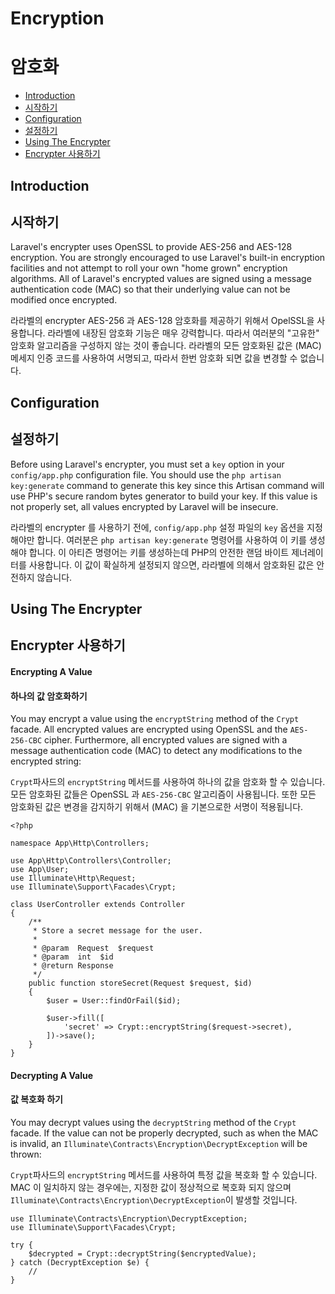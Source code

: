 # Encryption
# 암호화

- [Introduction](#introduction)
- [시작하기](#introduction)
- [Configuration](#configuration)
- [설정하기](#configuration)
- [Using The Encrypter](#using-the-encrypter)
- [Encrypter 사용하기](#using-the-encrypter)

<a name="introduction"></a>
## Introduction
## 시작하기

Laravel's encrypter uses OpenSSL to provide AES-256 and AES-128 encryption. You are strongly encouraged to use Laravel's built-in encryption facilities and not attempt to roll your own "home grown" encryption algorithms. All of Laravel's encrypted values are signed using a message authentication code (MAC) so that their underlying value can not be modified once encrypted.

라라벨의 encrypter AES-256 과 AES-128 암호화를 제공하기 위해서 OpelSSL을 사용합니다. 라라벨에 내장된 암호화 기능은 매우 강력합니다. 따라서 여러분의 "고유한" 암호화 알고리즘을 구성하지 않는 것이 좋습니다. 라라벨의 모든 암호화된 값은 (MAC) 메세지 인증 코드를 사용하여 서명되고, 따라서 한번 암호화 되면 값을 변경할 수 없습니다.

<a name="configuration"></a>
## Configuration
## 설정하기

Before using Laravel's encrypter, you must set a `key` option in your `config/app.php` configuration file. You should use the `php artisan key:generate` command to generate this key since this Artisan command will use PHP's secure random bytes generator to build your key. If this value is not properly set, all values encrypted by Laravel will be insecure.

라라벨의 encrypter 를 사용하기 전에, `config/app.php` 설정 파일의 `key` 옵션을 지정해야만 합니다. 여러분은 `php artisan key:generate` 명령어를 사용하여 이 키를 생성해야 합니다.  이 아티즌 명령어는 키를 생성하는데 PHP의 안전한 랜덤 바이트 제너레이터를 사용합니다. 이 값이 확실하게 설정되지 않으면, 라라벨에 의해서 암호화된 값은 안전하지 않습니다.

<a name="using-the-encrypter"></a>
## Using The Encrypter
## Encrypter 사용하기

#### Encrypting A Value
#### 하나의 값 암호화하기

You may encrypt a value using the `encryptString` method of the `Crypt` facade. All encrypted values are encrypted using OpenSSL and the `AES-256-CBC` cipher. Furthermore, all encrypted values are signed with a message authentication code (MAC) to detect any modifications to the encrypted string:

`Crypt`파사드의 `encryptString` 메서드를 사용하여 하나의 값을 암호화 할 수 있습니다. 모든 암호화된 값들은 OpenSSL 과 `AES-256-CBC` 알고리즘이 사용됩니다. 또한 모든 암호화된 값은 변경을 감지하기 위해서 (MAC) 을 기본으로한 서명이 적용됩니다.

    <?php

    namespace App\Http\Controllers;

    use App\Http\Controllers\Controller;
    use App\User;
    use Illuminate\Http\Request;
    use Illuminate\Support\Facades\Crypt;

    class UserController extends Controller
    {
        /**
         * Store a secret message for the user.
         *
         * @param  Request  $request
         * @param  int  $id
         * @return Response
         */
        public function storeSecret(Request $request, $id)
        {
            $user = User::findOrFail($id);

            $user->fill([
                'secret' => Crypt::encryptString($request->secret),
            ])->save();
        }
    }

#### Decrypting A Value
#### 값 복호화 하기

You may decrypt values using the `decryptString` method of the `Crypt` facade. If the value can not be properly decrypted, such as when the MAC is invalid, an `Illuminate\Contracts\Encryption\DecryptException` will be thrown:

`Crypt`파사드의 `encryptString` 메서드를 사용하여 특정 값을 복호화 할 수 있습니다. MAC 이 일치하지 않는 경우에는, 지정한 값이 정상적으로 복호화 되지 않으며 `Illuminate\Contracts\Encryption\DecryptException`이 발생할 것입니다.

    use Illuminate\Contracts\Encryption\DecryptException;
    use Illuminate\Support\Facades\Crypt;

    try {
        $decrypted = Crypt::decryptString($encryptedValue);
    } catch (DecryptException $e) {
        //
    }
